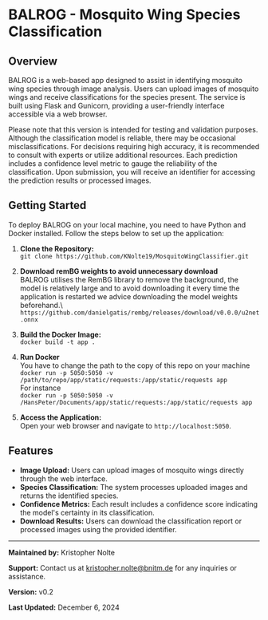 # BALROG - Mosquito Wing Species Classification

## Overview
BALROG is a web-based app designed to assist in identifying mosquito wing species through image analysis. Users can upload images of mosquito wings and receive classifications for the species present. The service is built using Flask and Gunicorn, providing a user-friendly interface accessible via a web browser.

Please note that this version is intended for testing and validation purposes. Although the classification model is reliable, there may be occasional misclassifications. For decisions requiring high accuracy, it is recommended to consult with  experts or utilize additional resources. Each prediction includes a confidence level metric to gauge the reliability of the classification. Upon submission, you will receive an identifier for accessing the prediction results or processed images.

## Getting Started
To deploy BALROG on your local machine, you need to have Python and Docker installed. Follow the steps below to set up the application:

1. **Clone the Repository:**\
`git clone https://github.com/KNolte19/MosquitoWingClassifier.git`

2. **Download remBG weights to avoid unnecessary download**\
BALROG utilises the RemBG library to remove the background, the model is relatively large and to avoid downloading it every time the application is restarted we advice downloading the model weights beforehand.\ 
`https://github.com/danielgatis/rembg/releases/download/v0.0.0/u2net.onnx`

3. **Build the Docker Image:**\
`docker build -t app .`

4. **Run Docker** \
You have to change the path to the copy of this repo on your machine\
`docker run -p 5050:5050 -v /path/to/repo/app/static/requests:/app/static/requests app`\
For instance\
`docker run -p 5050:5050 -v /HansPeter/Documents/app/static/requests:/app/static/requests app`

5. **Access the Application:**\
Open your web browser and navigate to `http://localhost:5050`.


## Features
- **Image Upload:** Users can upload images of mosquito wings directly through the web interface.
- **Species Classification:** The system processes uploaded images and returns the identified species.
- **Confidence Metrics:** Each result includes a confidence score indicating the model's certainty in its classification.
- **Download Results:** Users can download the classification report or processed images using the provided identifier.

---

**Maintained by:** Kristopher Nolte

**Support:** Contact us at kristopher.nolte@bnitm.de for any inquiries or assistance.

**Version:** v0.2

**Last Updated:** December  6,  2024
